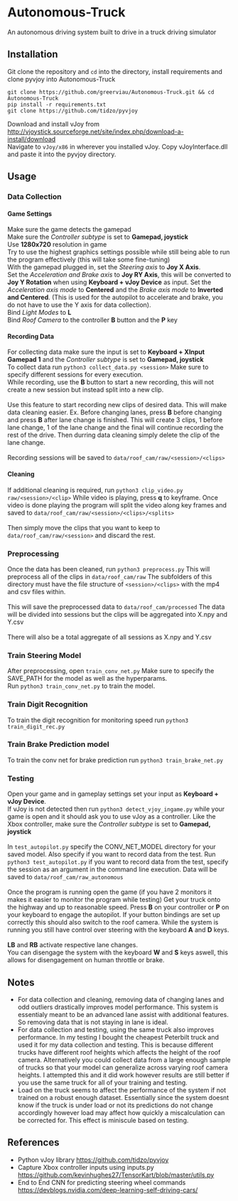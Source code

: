 # Autonomous-Truck
An autonomous driving system built to drive in a truck driving simulator

## Installation
Git clone the repository and ```cd``` into the directory, install requirements and clone pyvjoy into Autonomous-Truck
``` 
git clone https://github.com/greerviau/Autonomous-Truck.git && cd Autonomous-Truck
pip install -r requirements.txt
git clone https://github.com/tidzo/pyvjoy
```
Download and install vJoy from http://vjoystick.sourceforge.net/site/index.php/download-a-install/download  
Navigate to ```vJoy/x86``` in wherever you installed vJoy. Copy vJoyInterface.dll and paste it into the pyvjoy directory.  

## Usage 
### Data Collection
#### Game Settings
Make sure the game detects the gamepad<br/>
Make sure the _Controller subtype_ is set to **Gamepad, joystick**<br/>
Use **1280x720** resolution in game<br/>
Try to use the highest graphics settings possible while still being able to run the program effectively (this will take some fine-tuning)<br/>
With the gamepad plugged in, set the _Steering axis_ to **Joy X Axis**.<br/>
Set the _Acceleration and Brake axis_ to **Joy RY Axis**, this will be converted to **Joy Y Rotation** when using **Keyboard + vJoy Device** as input. Set the _Acceleration axis mode_ to **Centered** and the _Brake axis mode_ to **Inverted and Centered**. (This is used for the autopilot to accelerate and brake, you do not have to use the Y axis for data collection).<br/>
Bind _Light Modes_ to **L**<br/>
Bind _Roof Camera_ to the controller **B** button and the **P** key<br/>

#### Recording Data
For collecting data make sure the input is set to **Keyboard + XInput Gamepad 1** and the _Controller subtype_ is set to **Gamepad, joystick**<br/>
To collect data run ```python3 collect_data.py <session>``` Make sure to specify different sessions for every execution.<br/> 
While recording, use the **B** button to start a new recording, this will not create a new session but instead split into a new clip.<br/>  
Use this feature to start recording new clips of desired data. This will make data cleaning easier. Ex. Before changing lanes, press **B** before changing and press **B** after lane change is finished. This will create 3 clips, 1 before lane change, 1 of the lane change and the final will continue recording the rest of the drive. Then durring data cleaning simply delete the clip of the lane change.<br/>  
Recording sessions will be saved to ```data/roof_cam/raw/<session>/<clips>```
#### Cleaning
If additional cleaning is required, run ```python3 clip_video.py raw/<session>/<clip>``` While video is playing, press **q** to keyframe. Once video is done playing the program will split the video along key frames and saved to ```data/roof_cam/raw/<session>/<clips>/<splits>```<br/>   
Then simply move the clips that you want to keep to ```data/roof_cam/raw/<session>``` and discard the rest.
### Preprocessing
Once the data has been cleaned, run ```python3 preprocess.py``` This will preprocess all of the clips in ```data/roof_cam/raw``` The subfolders of this directory must have the file structure of ```<session>/<clips>``` with the mp4 and csv files within.<br/>  
This will save the preprocessed data to ```data/roof_cam/processed``` The data will be divided into sessions but the clips will be aggregated into X.npy and Y.csv<br/>   
There will also be a total aggregate of all sessions as X.npy and Y.csv 
### Train Steering Model
After preprocessing, open ```train_conv_net.py``` Make sure to specify the SAVE_PATH for the model as well as the hyperparams.<br/> 
Run ```python3 train_conv_net.py``` to train the model.
### Train Digit Recognition
To train the digit recognition for monitoring speed run ```python3 train_digit_rec.py```
### Train Brake Prediction model
To train the conv net for brake prediction run ```python3 train_brake_net.py```

### Testing
Open your game and in gameplay settings set your input as **Keyboard + vJoy Device**.<br/>
If vJoy is not detected then run ```python3 detect_vjoy_ingame.py``` while your game is open and it should ask you to use vJoy as a controller. Like the Xbox controller, make sure the _Controller subtype_ is set to **Gamepad, joystick**<br/>   
In ```test_autopilot.py``` specify the CONV_NET_MODEL directory for your saved model. Also specify if you want to record data from the test. Run ```python3 test_autopilot.py``` if you want to record data from the test, specify the session as an argument in the command line execution. Data will be saved to ```data/roof_cam/raw_autonomous```<br/>   
Once the program is running open the game (if you have 2 monitors it makes it easier to monitor the program while testing) Get your truck onto the highway and up to reasonable speed. Press **B** on your controller or **P** on your keyboard to engage the autopilot. If your button bindings are set up correctly this should also switch to the roof camera. While the system is running you still have control over steering with the keyboard **A** and **D** keys.<br/>   
**LB** and **RB** activate respective lane changes.<br/>
You can disengage the system with the keyboard **W** and **S** keys aswell, this allows for disengagement on human throttle or brake.

## Notes
* For data collection and cleaning, removing data of changing lanes and odd outliers drastically improves model performance. This system is essentialy meant to be an advanced lane assist with additional features. So removing data that is not staying in lane is ideal.
* For data collection and testing, using the same truck also improves performance. In my testing I bought the cheapest Peterbilt truck and used it for my data collection and testing. This is because different trucks have different roof heights which affects the height of the roof camera. Alternatively you could collect data from a large enough sample of trucks so that your model can generalize across varying roof camera heights. I attempted this and it did work however results are still better if you use the same truck for all of your training and testing.
* Load on the truck seems to affect the performance of the system if not trained on a robust enough dataset. Essentially since the system doesnt know if the truck is under load or not its predictions do not change accordingly however load may affect how quickly a miscalculation can be corrected for. This effect is miniscule based on testing.

## References
* Python vJoy library https://github.com/tidzo/pyvjoy<br/>
* Capture Xbox controller inputs using inputs.py https://github.com/kevinhughes27/TensorKart/blob/master/utils.py<br/>
* End to End CNN for predicting steering wheel commands https://devblogs.nvidia.com/deep-learning-self-driving-cars/<br/>
